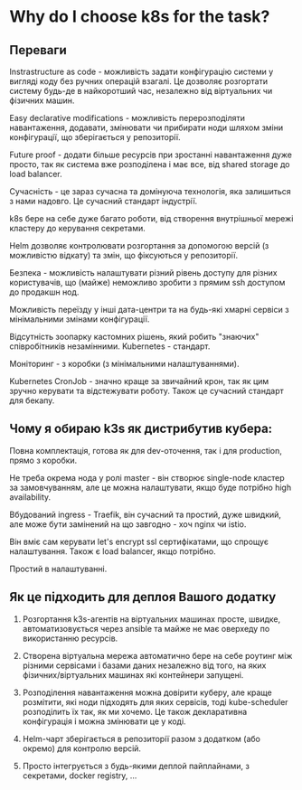 # Why do I choose k8s for the task?

## Переваги

Instrastructure as code - можливість задати конфігурацію системи у вигляді коду без ручних операцій взагалі.
Це дозволяє розгортати систему будь-де в найкоротший час, незалежно від віртуальних чи фізичних машин.

Easy declarative modifications - можливість перерозподіляти навантаження, додавати, змінювати чи прибирати ноди
шляхом зміни конфігурації, що зберігається у репозиторії.

Future proof - додати більше ресурсів при зростанні навантаження дуже просто, так як система вже розподілена
і має все, від shared storage до load balancer.

Сучасність - це зараз сучасна та домінуюча технологія, яка залишиться з нами надовго. Це сучасний стандарт
індустрії.

k8s бере на себе дуже багато роботи, від створення внутрішньої мережі кластеру до керування секретами.

Helm дозволяє контролювати розгортання за допомогою версій (з можливістю відкату) та змін, що фіксуються
у репозиторії.

Безпека - можливість налаштувати різний рівень доступу для різних користувачів, що (майже) неможливо зробити 
з прямим ssh доступом до продакшн нод.

Можливість переїзду у інші дата-центри та на будь-які хмарні сервіси з мінімальними змінами конфігурації.

Відсутність зоопарку кастомних рішень, який робить "знаючих" співробітників незамінними. Kubernetes - стандарт.

Моніторинг - з коробки (з мінімальними налаштуваннями).

Kubernetes CronJob - значно краще за звичайний крон, так як цим зручно керувати та відстежувати роботу.
Також це сучасний стандарт для бекапу.

## Чому я обираю k3s як дистрибутив кубера:

Повна комплектація, готова як для dev-оточення, так і для production, прямо з коробки.

Не треба окрема нода у ролі master - він створює single-node кластер за замовчуванням, але це можна налаштувати,
якщо буде потрібно high availability.

Вбудований ingress - Traefik, він сучасний та простий, дуже швидкий, але може бути замінений на що завгодно - хоч nginx чи istio.

Він вміє сам керувати let's encrypt ssl сертифікатами, що спрощує налаштування. Також є load balancer, якщо потрібно.

Простий в налаштуванні.

## Як це підходить для деплоя Вашого додатку

1. Розгортання k3s-агентів на віртуальних машинах просте, швидке, автоматизовується через ansible та майже не має
оверхеду по використанню ресурсів.

2. Створена віртуальна мережа автоматично бере на себе роутинг між різними сервісами і базами даних незалежно від
того, на яких фізичних/віртуальних машинах які контейнери запущені.

3. Розподілення навантаження можна довірити куберу, але краще розмітити, які ноди підходять для яких сервісів, тоді
kube-scheduler розподілить їх так, як ми хочемо. Це також декларативна конфігурація і можна змінювати це у коді.

4. Helm-чарт зберігається в репозиторії разом з додатком (або окремо) для контролю версій.

5. Просто інтегрується з будь-якими деплой пайплайнами, з секретами, docker registry, ...
